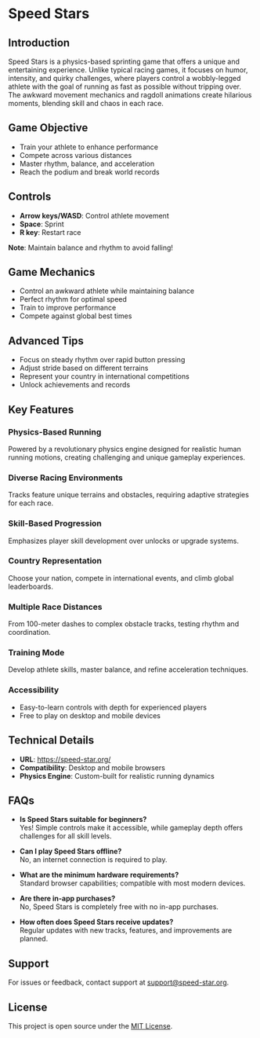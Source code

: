 # Speed Stars

## Introduction

Speed Stars is a physics-based sprinting game that offers a unique and entertaining experience. Unlike typical racing games, it focuses on humor, intensity, and quirky challenges, where players control a wobbly-legged athlete with the goal of running as fast as possible without tripping over. The awkward movement mechanics and ragdoll animations create hilarious moments, blending skill and chaos in each race.

## Game Objective

- Train your athlete to enhance performance
- Compete across various distances
- Master rhythm, balance, and acceleration
- Reach the podium and break world records

## Controls

- **Arrow keys/WASD**: Control athlete movement
- **Space**: Sprint
- **R key**: Restart race

**Note**: Maintain balance and rhythm to avoid falling!

## Game Mechanics

- Control an awkward athlete while maintaining balance
- Perfect rhythm for optimal speed
- Train to improve performance
- Compete against global best times

## Advanced Tips

- Focus on steady rhythm over rapid button pressing
- Adjust stride based on different terrains
- Represent your country in international competitions
- Unlock achievements and records

## Key Features

### Physics-Based Running
Powered by a revolutionary physics engine designed for realistic human running motions, creating challenging and unique gameplay experiences.

### Diverse Racing Environments
Tracks feature unique terrains and obstacles, requiring adaptive strategies for each race.

### Skill-Based Progression
Emphasizes player skill development over unlocks or upgrade systems.

### Country Representation
Choose your nation, compete in international events, and climb global leaderboards.

### Multiple Race Distances
From 100-meter dashes to complex obstacle tracks, testing rhythm and coordination.

### Training Mode
Develop athlete skills, master balance, and refine acceleration techniques.

### Accessibility
- Easy-to-learn controls with depth for experienced players
- Free to play on desktop and mobile devices

## Technical Details

- **URL**: https://speed-star.org/
- **Compatibility**: Desktop and mobile browsers
- **Physics Engine**: Custom-built for realistic running dynamics

## FAQs

- **Is Speed Stars suitable for beginners?**  
  Yes! Simple controls make it accessible, while gameplay depth offers challenges for all skill levels.

- **Can I play Speed Stars offline?**  
  No, an internet connection is required to play.

- **What are the minimum hardware requirements?**  
  Standard browser capabilities; compatible with most modern devices.

- **Are there in-app purchases?**  
  No, Speed Stars is completely free with no in-app purchases.

- **How often does Speed Stars receive updates?**  
  Regular updates with new tracks, features, and improvements are planned.

## Support

For issues or feedback, contact support at [support@speed-star.org](mailto:support@speed-star.org).

## License

This project is open source under the [MIT License](LICENSE).
